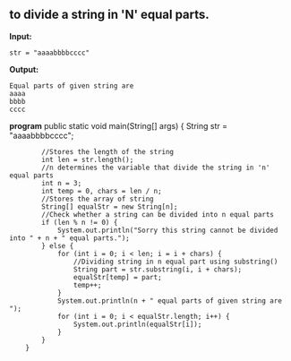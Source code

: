 ## to divide a string in 'N' equal parts.
**Input:**

    str = "aaaabbbbcccc"

**Output:**

    Equal parts of given string are
    aaaa
    bbbb
    cccc

**program**
     public static void main(String[] args) {
            String str = "aaaabbbbcccc";
    
            //Stores the length of the string
            int len = str.length();
            //n determines the variable that divide the string in 'n' equal parts
            int n = 3;
            int temp = 0, chars = len / n;
            //Stores the array of string
            String[] equalStr = new String[n];
            //Check whether a string can be divided into n equal parts
            if (len % n != 0) {
                System.out.println("Sorry this string cannot be divided into " + n + " equal parts.");
            } else {
                for (int i = 0; i < len; i = i + chars) {
                    //Dividing string in n equal part using substring()
                    String part = str.substring(i, i + chars);
                    equalStr[temp] = part;
                    temp++;
                }
                System.out.println(n + " equal parts of given string are ");
                for (int i = 0; i < equalStr.length; i++) {
                    System.out.println(equalStr[i]);
                }
            }
        }


